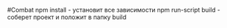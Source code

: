 #Combat
    npm install - установит все зависимости
    npm run-script build - соберет проект и положит в папку build
    